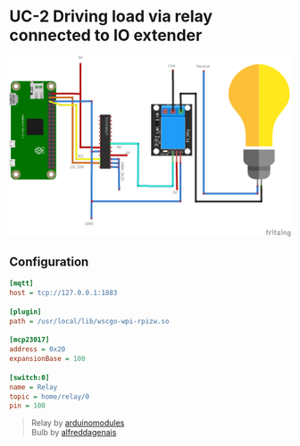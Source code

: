 # UC-2 Driving load via relay connected to IO extender

![Direct relay connection](relay_ioex_bb.png)

## Configuration

```ini
[mqtt]
host = tcp://127.0.0.1:1883

[plugin]
path = /usr/local/lib/wscgo-wpi-rpizw.so

[mcp23017]
address = 0x20
expansionBase = 100

[switch:0]
name = Relay
topic = home/relay/0
pin = 100
```

> Relay by [arduinomodules](https://arduinomodules.info/ky-019-5v-relay-module/)\
> Bulb by [alfreddagenais](https://github.com/alfreddagenais/fritzing-components/)